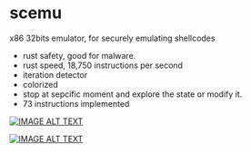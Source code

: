# scemu
x86 32bits emulator, for securely emulating shellcodes 

- rust safety, good for malware.
- rust speed, 18,750 instructions per second
- iteration detector
- colorized
- stop at sepcific moment and explore the state or modify it.
- 73 instructions implemented




[![IMAGE ALT TEXT](http://img.youtube.com/vi/RV8Q9MBWovQ/0.jpg)](https://www.youtube.com/embed/RV8Q9MBWovQ "mapping in emulation time")

[![IMAGE ALT TEXT](http://img.youtube.com/vi/u12UBNB_5wU/0.jpg)](https://www.youtube.com/embed/u12UBNB_5wU "execution flow")

